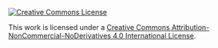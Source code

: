 [![Creative Commons License](https://i.creativecommons.org/l/by-nc-nd/4.0/88x31.png)](http://creativecommons.org/licenses/by-nc-nd/4.0/)


This work is licensed under a [Creative Commons Attribution-NonCommercial-NoDerivatives 4.0 International License](http://creativecommons.org/licenses/by-nc-nd/4.0/).


